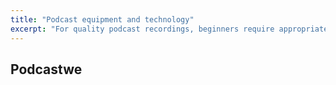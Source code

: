 ```yaml
---
title: "Podcast equipment and technology"
excerpt: "For quality podcast recordings, beginners require appropriate equipment and technology, such as a digital audio recorder..."
---
```


## Podcastwe
